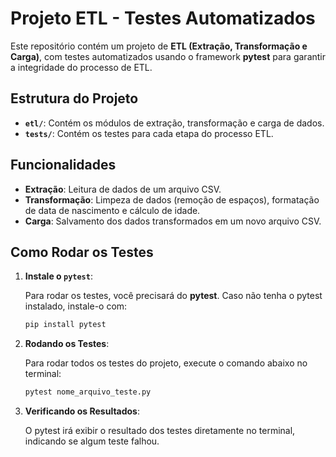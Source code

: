 # Projeto ETL - Testes Automatizados

Este repositório contém um projeto de **ETL (Extração, Transformação e Carga)**, com testes automatizados usando o framework **pytest** para garantir a integridade do processo de ETL.

## Estrutura do Projeto

- **`etl/`**: Contém os módulos de extração, transformação e carga de dados.
- **`tests/`**: Contém os testes para cada etapa do processo ETL.

## Funcionalidades

- **Extração**: Leitura de dados de um arquivo CSV.
- **Transformação**: Limpeza de dados (remoção de espaços), formatação de data de nascimento e cálculo de idade.
- **Carga**: Salvamento dos dados transformados em um novo arquivo CSV.

## Como Rodar os Testes

1. **Instale o `pytest`**:

   Para rodar os testes, você precisará do **pytest**. Caso não tenha o pytest instalado, instale-o com:

   ```bash
   pip install pytest
   
2. **Rodando os Testes**:

   Para rodar todos os testes do projeto, execute o comando abaixo no terminal:

   ```bash
   pytest nome_arquivo_teste.py
   
2. **Verificando os Resultados**:

   O pytest irá exibir o resultado dos testes diretamente no terminal, indicando se algum teste falhou.
   
   


